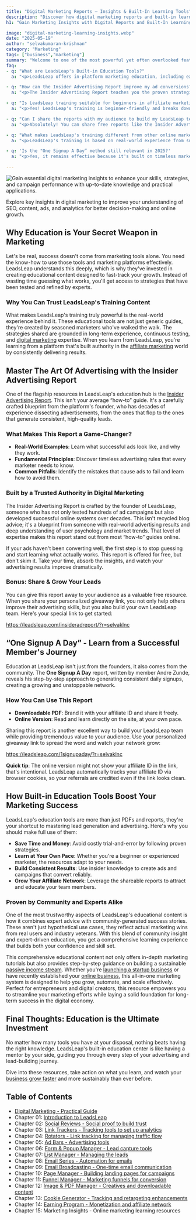 ```yaml
---
title: "Digital Marketing Reports – Insights & Built-In Learning Tools"
description: "Discover how digital marketing reports and built-in learning insights can boost your marketing skills. Learn to analyze performance and improve strategies effectively."
h1: "Gain Marketing Insights with Digital Reports and Built-In Learning Tools"

image: "digital-marketing-learning-insights.webp"
date: "2025-05-19"
author: "selvakumaran-krishnan"
category: "Marketing"
tags: ["business","marketing"]
summary: "Welcome to one of the most powerful yet often overlooked features of LeadsLeap, the Built-in Education Tools. If you've ever felt stuck trying to create ads that convert or build your lead list consistently, this chapter will show you how LeadsLeap helps you become a better marketer with proven, easy-to-follow training right inside the platform."
faq:
- q: "What are LeadsLeap's Built-in Education Tools?"
  a: "<p>LeadsLeap offers in-platform marketing education, including expert-written reports, step-by-step guides, and real-world examples to help you learn digital marketing fast and effectively.</p>"

- q: "How can the Insider Advertising Report improve my ad conversions?"
  a: "<p>The Insider Advertising Report teaches you the proven strategies, common ad mistakes, and timeless principles used by top marketers to create high-converting ads consistently.</p>"

- q: "Is LeadsLeap training suitable for beginners in affiliate marketing?"
  a: "<p>Yes! LeadsLeap's training is beginner-friendly and breaks down complex marketing strategies into easy-to-follow lessons, perfect for anyone starting their affiliate marketing journey.</p>"

- q: "Can I share the reports with my audience to build my LeadsLeap team?"
  a: "<p>Absolutely! You can share free reports like the Insider Advertising Report or the One Signup A Day guide using your affiliate link to educate others and grow your downline.</p>"

- q: "What makes LeadsLeap's training different from other online marketing courses?"
  a: "<p>LeadsLeap's training is based on real-world experience from successful marketers, not theory. It's practical, regularly updated, and designed to help you get results—not just knowledge.</p>"

- q: 'Is the "One Signup A Day” method still relevant in 2025?'
  a: "<p>Yes, it remains effective because it's built on timeless marketing strategies and smart follow-up systems. Many marketers still use it today to generate steady leads and income.</p>"

---
```


![Gain essential digital marketing insights to enhance your skills, strategies, and campaign performance with up-to-date knowledge and practical applications.](/assets/images/blog/digital-marketing-learning-insights.webp "Digital Marketing Learning Insights")

Explore key insights in digital marketing to improve your understanding of SEO, content, ads, and analytics for better decision-making and online growth.

Why Education is Your Secret Weapon in Marketing
------------------------------------------------

Let's be real, success doesn't come from marketing tools alone. You need the know-how to use those tools and marketing platforms effectively. <span data-link="https://leadsleap.com?r=selvaklnc">LeadsLeap</span> understands this deeply, which is why they've invested in creating educational content designed to fast-track your growth. Instead of wasting time guessing what works, you'll get access to strategies that have been tested and refined by experts.

### Why You Can Trust LeadsLeap's Training Content

What makes <span data-link="https://leadsleap.com?r=selvaklnc">LeadsLeap</span>'s training truly powerful is the real-world experience behind it. These educational tools are not just generic guides, they're created by seasoned marketers who've walked the walk. The strategies shared are grounded in long-term experience, continuous testing, and [digital marketing](/digital-marketing-strategy) expertise. When you learn from LeadsLeap, you're learning from a platform that's built authority in the [affiliate marketing](/affiliate-marketing-business-easy-steps) world by consistently delivering results.

Master The Art Of Advertising with the Insider Advertising Report
-----------------------------------------------------------------

One of the flagship resources in <span data-link="https://leadsleap.com?r=selvaklnc">LeadsLeap</span>'s education hub is the [Insider Advertising Report](/insider-advertising-strategies). This isn't your average “how-to” guide. It's a carefully crafted blueprint from the platform's founder, who has decades of experience dissecting advertisements, from the ones that flop to the ones that generate consistent, high-quality leads.

### What Makes This Report a Game-Changer?

*   **Real-World Examples**: Learn what successful ads look like, and why they work.
*   **Fundamental Principles**: Discover timeless advertising rules that every marketer needs to know.
*   **Common Pitfalls**: Identify the mistakes that cause ads to fail and learn how to avoid them.

### Built by a Trusted Authority in Digital Marketing

The Insider Advertising Report is crafted by the founder of LeadsLeap, someone who has not only tested hundreds of ad campaigns but also developed successful online systems over decades. This isn't recycled blog advice; it's a blueprint from someone with real-world advertising results and deep understanding of user psychology and market trends. That level of expertise makes this report stand out from most “how-to” guides online.

If your ads haven't been converting well, the first step is to stop guessing and start learning what actually works. This report is offered for free, but don't skim it. Take your time, absorb the insights, and watch your advertising results improve dramatically.

### Bonus: Share & Grow Your Leads

You can give this report away to your audience as a valuable free resource. When you share your personalized giveaway link, you not only help others improve their advertising skills, but you also build your own LeadsLeap team. Here's your special link to get started:

https://leadsleap.com/insideradreport/?r=selvaklnc

“One Signup A Day” - Learn from a Successful Member's Journey
-------------------------------------------------------------

Education at LeadsLeap isn't just from the founders, it also comes from the community. The **One Signup A Day** report, written by member Andre Zunde, reveals his step-by-step approach to generating consistent daily signups, creating a growing and unstoppable network.

### How You Can Use This Report

*   **Downloadable PDF**: Brand it with your affiliate ID and share it freely.
*   **Online Version**: Read and learn directly on the site, at your own pace.

Sharing this report is another excellent way to build your LeadsLeap team while providing tremendous value to your audience. Use your personalized giveaway link to spread the word and watch your network grow:

https://leadsleap.com/1signupaday/?r=selvaklnc

**Quick tip**: The online version might not show your affiliate ID in the link, that's intentional. LeadsLeap automatically tracks your affiliate ID via browser cookies, so your referrals are credited even if the link looks clean.

How Built-in Education Tools Boost Your Marketing Success
---------------------------------------------------------

LeadsLeap's education tools are more than just PDFs and reports, they're your shortcut to mastering lead generation and advertising. Here's why you should make full use of them:

*   **Save Time and Money**: Avoid costly trial-and-error by following proven strategies.
*   **Learn at Your Own Pace**: Whether you're a beginner or experienced marketer, the resources adapt to your needs.
*   **Build Consistent Results**: Use insider knowledge to create ads and campaigns that convert reliably.
*   **Grow Your Affiliate Network**: Leverage the shareable reports to attract and educate your team members.

### Proven by Community and Experts Alike

One of the most trustworthy aspects of LeadsLeap's educational content is how it combines expert advice with community-generated success stories. These aren't just hypothetical use cases, they reflect actual marketing wins from real users and industry veterans. With this blend of community insight and expert-driven education, you get a comprehensive learning experience that builds both your confidence and skill set.

This comprehensive educational content not only offers in-depth marketing tutorials but also provides step-by-step guidance on building a sustainable [passive income stream](/passive-income-ideas). Whether you're [launching a startup business](/startup-business-guide) or have recently established your [online business](/best-online-business-ideas), this all-in-one marketing system is designed to help you grow, automate, and scale effectively. Perfect for entrepreneurs and digital creators, this resource empowers you to streamline your marketing efforts while laying a solid foundation for long-term success in the digital economy.

Final Thoughts: Education is the Ultimate Investment
----------------------------------------------------

No matter how many tools you have at your disposal, nothing beats having the right knowledge. LeadsLeap's built-in education center is like having a mentor by your side, guiding you through every step of your advertising and lead-building journey.

Dive into these resources, take action on what you learn, and watch your [business grow faster](/5-rules-to-grow-your-business-big) and more sustainably than ever before.

Table of Contents
-----------------

*   [Digital Marketing - Practical Guide](/digital-marketing-practical-guide)
*   Chapter 01: [Introduction to LeadsLeap](/marketing-platform-all-in-one)
*   Chapter 02: [Social Reviews - Social proof to build trust](/social-reviews)
*   Chapter 03: [Link Trackers - Tracking tools to set up analytics](/link-tracker-traffic-analysis)
*   Chapter 04: [Rotators - Link tracking for managing traffic flow](/traffic-link-management)
*   Chapter 05: [Ad Bars - Advertising tools](/advertising-bars)
*   Chapter 06: [Form & Popup Manager - Lead capture tools](/form-popup-tools)
*   Chapter 07: [List Manager - Managing the leads](/leads-list-manager)
*   Chapter 08: [Email Series - Automation for emails](/email-automation-series)
*   Chapter 09: [Email Broadcasting - One-time email communication](/email-broadcasting-tips)
*   Chapter 10: [Page Manager - Building landing pages for campaigns](/landing-page-manager)
*   Chapter 11: [Funnel Manager - Marketing funnels for conversion](/sales-funnel-manager)
*   Chapter 12: [Image & PDF Manager - Creatives and downloadable content](/image-pdf-hosting)
*   Chapter 13: [Cookie Generator - Tracking and retargeting enhancements](/cookie-tracking-generator)
*   Chapter 14: [Earning Program - Monetization and affiliate network](/money-income-stream)
*   Chapter 15: Marketing Insights - Online marketing learning resources